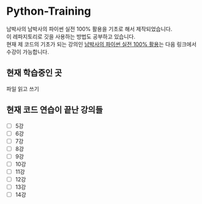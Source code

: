 # Python-Training
남박사의 남박사의 파이썬 실전 100% 활용을 기초로 해서 제작되었습니다.  
이 레파지토리로 깃을 사용하는 방법도 공부하고 있습니다.  
현재 제 코드의 기초가 되는 강의인 [남박사의 파이썬 실전 100% 활용](https://www.inflearn.com/course/파이썬-활용#)는 다음 링크에서 수강이 가능합니다. 

## 현재 학습중인 곳
파일 읽고 쓰기

## 현재 코드 연습이 끝난 강의들
- [ ] 5강
- [ ] 6강
- [ ] 7강
- [ ] 8강
- [ ] 9강
- [ ] 10강
- [ ] 11강
- [ ] 12강
- [ ] 13강
- [ ] 14강